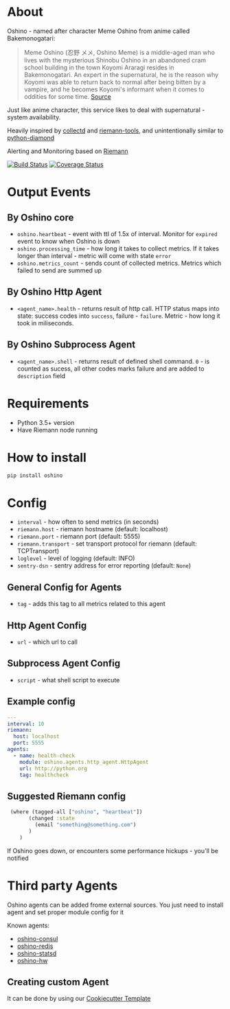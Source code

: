 About
=====
Oshino - named after character Meme Oshino from anime called Bakemonogatari:
> Meme Oshino (忍野 メメ, Oshino Meme) is a middle-aged man who lives with the mysterious Shinobu Oshino in an abandoned cram school building in the town Koyomi Araragi resides in Bakemonogatari. An expert in the supernatural, he is the reason why Koyomi was able to return back to normal after being bitten by a vampire, and he becomes Koyomi's informant when it comes to oddities for some time.
[Source](https://myanimelist.net/character/22552/Meme_Oshino)

Just like anime character, this service likes to deal with supernatural - system availability.

Heavily inspired by [collectd](https://github.com/collectd/collectd) and
[riemann-tools](https://github.com/riemann/riemann-tools), and unintentionally similar to [python-diamond](https://github.com/python-diamond/Diamond)

Alerting and Monitoring based on [Riemann](https://riemann.io)


[![Build Status](https://travis-ci.org/CodersOfTheNight/oshino.svg?branch=master)](https://travis-ci.org/CodersOfTheNight/oshino)
[![Coverage Status](https://coveralls.io/repos/github/CodersOfTheNight/oshino/badge.svg?branch=master)](https://coveralls.io/github/CodersOfTheNight/oshino?branch=master)

Output Events
=============
By Oshino core
-------------
- `oshino.heartbeat` - event with ttl of 1.5x of interval. Monitor for `expired` event to know when Oshino is down
- `oshino.processing_time` - how long it takes to collect metrics. If it takes longer than interval - metric will come with state `error`
- `oshino.metrics_count` - sends count of collected metrics. Metrics which failed to send are summed up

By Oshino Http Agent
--------------------
- `<agent_name>.health` - returns result of http call. HTTP status maps into state: success codes into `success`, failure - `failure`. Metric - how long it took in miliseconds.

By Oshino Subprocess Agent
-------------------------
- `<agent_name>.shell` - returns result of defined shell command. `0` - is counted as sucess, all other codes marks failure and are added to `description` field

Requirements
============
- Python 3.5+ version
- Have Riemann node running

How to install
==============
`pip install oshino`

Config
======
- `interval` - how often to send metrics (in seconds)
- `riemann.host` - riemann hostname (default: localhost)
- `riemann.port` - riemann port (default: 5555)
- `riemann.transport` - set transport protocol for riemann (default: TCPTransport)
- `loglevel` - level of logging (default: INFO)
- `sentry-dsn` - sentry address for error reporting (default: `None`)

General Config for Agents
------------------------
- `tag` - adds this tag to all metrics related to this agent

Http Agent Config
----------------
- `url` - which url to call


Subprocess Agent Config
-----------------------
- `script` - what shell script to execute

Example config
--------------
```yaml
---
interval: 10
riemann:
  host: localhost
  port: 5555
agents:
  - name: health-check
    module: oshino.agents.http_agent.HttpAgent
    url: http://python.org
    tag: healthcheck
```

Suggested Riemann config
-------------------------
```clojure
 (where (tagged-all ["oshino", "heartbeat"])
       (changed :state
         (email "something@something.com")
       )
    )
```

If Oshino goes down, or encounters some performance hickups - you'll be notified

Third party Agents
==================
Oshino agents can be added frome external sources.
You just need to install agent and set proper module config for it

Known agents:
- [oshino-consul](https://github.com/CodersOfTheNight/oshino-consul)
- [oshino-redis](https://github.com/CodersOfTheNight/oshino-redis)
- [oshino-statsd](https://github.com/CodersOfTheNight/oshino-statsd)
- [oshino-hw](https://github.com/CodersOfTheNight/oshino-hw)

Creating custom Agent
---------------------
It can be done by using our [Cookiecutter Template](https://github.com/CodersOfTheNight/oshino-cookiecutter)

